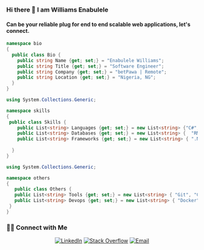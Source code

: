 ### Hi there 👋 I am Williams Enabulele
#### Can be your reliable plug for end to end scalable web applications, let's connect.

```c#
namespace bio
{
  public class Bio {
    public string Name {get; set;} = "Enabulele Williams";
    public string Title {get; set;} = "Software Engineer";
    public string Company {get; set;} = "betPawa | Remote";
    public string Location {get; set;} = "Nigeria, NG";
  }
}

```
```c#
using System.Collections.Generic;

namespace skills
{
 public class Skills {
    public List<string> Languages {get; set;} = new List<string> {"C#", "Javascript", "Typescript"};
    public List<string> Databases {get; set;} = new List<string> {  "RMDB","NoSQL" };
    public List<string> Frameworks {get; set;} = new List<string> { ".Net5", "Blazor", "Angular"};
   
  }
}

```

 ```c#
using System.Collections.Generic; 
 
namespace others
{
    public class Others {
    public List<string> Tools {get; set;} = new List<string> { "Git", "Github" "Visual Studio", "Visual Studio Code","Figma", "Ai", "Jira", "Clickup", "Monday" };
    public List<string> Devops {get; set;} = new List<string> { "Docker", "GitHub Actions", "Heroku", "AWS", "Azure", "Netlify", "Versel" };
  }
}
 
 ```
<!-- ![William's github stats](https://github-readme-stats.vercel.app/api?username=enabsdigital)</br>
[![Top Langs](https://github-readme-stats.vercel.app/api/top-langs/?username=enabsdigital)](https://github.com/enabsdigital/github-readme-stats) -->

<h3> 🤝🏻 Connect with Me </h3>

<p align="center">
<a href="https://www.linkedin.com/in/williams-enabulele-b37310251/" target="_blank"><img alt="LinkedIn" src="https://img.shields.io/badge/LinkedIn-@enabsdigital-blue?style=flat&logo=linkedin"></a>
<a href="https://stackoverflow.com/users/11632321/williams" target="_blank"><img alt="Stack Overflow" src="https://img.shields.io/badge/Stackoverflow-enabsdigital-blue?style=flat&logo=stackoverflow"></a>
<a href="mailto:enabsdigital@gmail.com"><img alt="Email" src="https://img.shields.io/badge/Email-enabsdigital@gmail.com-blue?style=flat&logo=gmail"></a>
</p>
<!--
**enabsdigital/enabsdigital** is a ✨ _special_ ✨ repository because its `README.md` (this file) appears on your GitHub profile.

Here are some ideas to get you started:

- 🔭 I’m currently working on ...
- 🌱 I’m currently learning ...
- 👯 I’m looking to collaborate on ...
- 🤔 I’m looking for help with ...
- 💬 Ask me about ...
- 📫 How to reach me: ...
- 😄 Pronouns: ...
- ⚡ Fun fact: ...
-->
